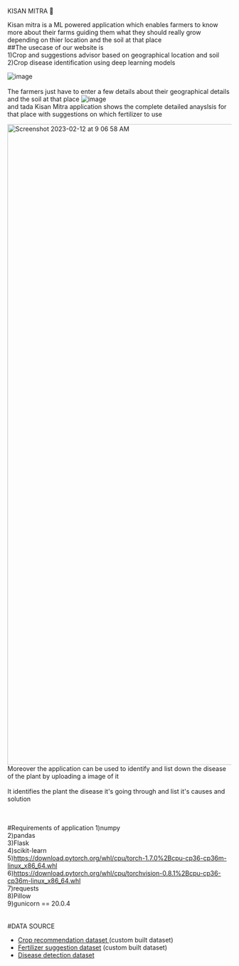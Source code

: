 
KISAN MITRA 🤝

Kisan mitra is a ML powered application which enables farmers to know more about their farms guiding them what they should really grow depending on thier location and the soil at that place
<br>
##The usecase of our website is <br>
1)Crop and suggestions advisor based on geographical location and soil<br>
2)Crop disease identification using deep learning models<br>


![image](https://user-images.githubusercontent.com/89967721/218291543-2dd6245c-d84c-4d23-929e-7ca83cd868da.png)
<br><br>
The farmers just have to enter a few details about their geographical details and the soil at that place 
![image](https://user-images.githubusercontent.com/89967721/218291562-9b0c74b9-43c0-4ac3-918a-a23bb92bc276.png)
<br>
and tada Kisan Mitra application shows the complete detailed anayslsis for that place with suggestions on which fertilizer to use

<img width="1440" alt="Screenshot 2023-02-12 at 9 06 58 AM" src="https://user-images.githubusercontent.com/89967721/218291608-1dd1394d-a1cd-472a-aa4b-e0340af738a7.png">
<br>
Moreover the application can be used to identify and list down the disease of the plant by uploading a image of it  <br><br>
It identifies the plant the disease it's going through and list it's causes and solution



<br><br>
#Requirements of application
1)numpy<br>
2)pandas<br>
3)Flask<br>
4)scikit-learn<br>
5)https://download.pytorch.org/whl/cpu/torch-1.7.0%2Bcpu-cp36-cp36m-linux_x86_64.whl<br>
6)https://download.pytorch.org/whl/cpu/torchvision-0.8.1%2Bcpu-cp36-cp36m-linux_x86_64.whl<br>
7)requests<br>
8)Pillow<br>
9)gunicorn == 20.0.4<br>
<br><br>
#DATA SOURCE 
- [Crop recommendation dataset ](https://www.kaggle.com/atharvaingle/crop-recommendation-dataset) (custom built dataset)
- [Fertilizer suggestion dataset](https://github.com/Gladiator07/Harvestify/blob/master/Data-processed/fertilizer.csv) (custom built dataset)
- [Disease detection dataset](https://www.kaggle.com/vipoooool/new-plant-diseases-dataset)




